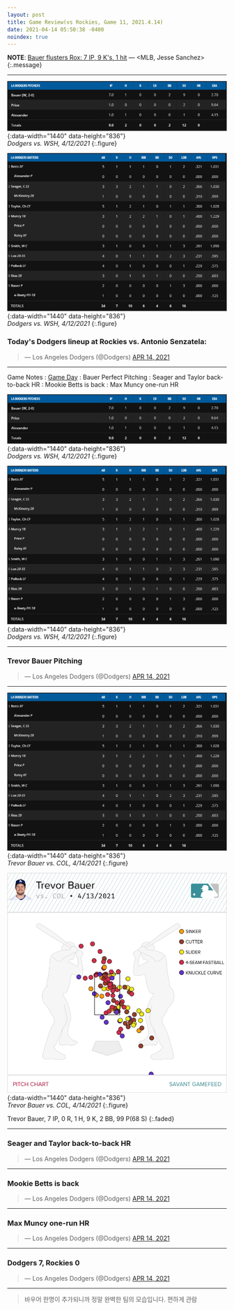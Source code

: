 ```yaml
---
layout: post
title: Game Review(vs Rockies, Game 11, 2021.4.14)
date: 2021-04-14 05:50:38 -0400
noindex: true
---
```


**NOTE**: [Bauer flusters Rox: 7 IP, 9 K's, 1 hit](https://www.mlb.com/dodgers/news/trevor-bauer-leads-dodgers-shutout-of-rockies) &mdash; <MLB, Jesse Sanchez>
{:.message}

---
![20210412b](/image/dodgers/20210414/20210414b.png){:data-width="1440" data-height="836"}   
*Dodgers vs. WSH, 4/12/2021*
{:.figure}

![20210412a](/image/dodgers/20210414/20210414a.png){:data-width="1440" data-height="836"}   
*Dodgers vs. WSH, 4/12/2021*
{:.figure}

### Today's Dodgers lineup at Rockies vs. Antonio Senzatela:
<script async src="//platform.twitter.com/widgets.js" charset="utf-8"></script>
<blockquote class="twitter-tweet" data-lang="en">
  &mdash; Los Angeles Dodgers (@Dodgers)
  <a href="https://twitter.com/Dodgers/status/1382097927716306945">APR 14, 2021</a>
</blockquote>

---

Game Notes
: [Game Day](https://www.mlb.com/gameday/rockies-vs-dodgers/2021/04/13/632212#game_state=final,game_tab=box,game=632212)
: Bauer Perfect Pitching
: Seager and Taylor back-to-back HR
: Mookie Betts is back
: Max Muncy one-run HR

![20210412b](/image/dodgers/20210414/20210414b.png){:data-width="1440" data-height="836"}   
*Dodgers vs. WSH, 4/12/2021*
{:.figure}

![20210412a](/image/dodgers/20210414/20210414a.png){:data-width="1440" data-height="836"}   
*Dodgers vs. WSH, 4/12/2021*
{:.figure}

---

### Trevor Bauer Pitching
<script async src="//platform.twitter.com/widgets.js" charset="utf-8"></script>
<blockquote class="twitter-tweet" data-lang="en">
  &mdash; Los Angeles Dodgers (@Dodgers)
  <a href="https://twitter.com/Dodgers/status/1382215041089372160">APR 14, 2021</a>
</blockquote>

---

![Trevor Bauer](/image/dodgers/20210414/20210414a.png){:data-width="1440" data-height="836"}   
*Trevor Bauer vs. COL, 4/14/2021*
{:.figure}

![Trevor Bauer](/image/dodgers/20210414/4fd1d2c2-262a-4054-8058-32f6be995936.png){:data-width="1440" data-height="836"}   
*Trevor Bauer vs. COL, 4/14/2021*
{:.figure}

Trevor Bauer, 7 IP, 0 R, 1 H, 9 K, 2 BB, 99 P(68 S)
{:.faded}

---

### Seager and Taylor back-to-back HR
<script async src="//platform.twitter.com/widgets.js" charset="utf-8"></script>
<blockquote class="twitter-tweet" data-lang="en">
  &mdash; Los Angeles Dodgers (@Dodgers)
  <a href="https://twitter.com/Dodgers/status/1382168666108698628">APR 14, 2021</a>
</blockquote>

---

### Mookie Betts is back
<script async src="//platform.twitter.com/widgets.js" charset="utf-8"></script>
<blockquote class="twitter-tweet" data-lang="en">
  &mdash; Los Angeles Dodgers (@Dodgers)
  <a href="https://twitter.com/Dodgers/status/1382185698711666689">APR 14, 2021</a>
</blockquote>

---

### Max Muncy one-run HR
<script async src="//platform.twitter.com/widgets.js" charset="utf-8"></script>
<blockquote class="twitter-tweet" data-lang="en">
  &mdash; Los Angeles Dodgers (@Dodgers)
  <a href="https://twitter.com/Dodgers/status/1382196508884230144">APR 14, 2021</a>
</blockquote>

---

### Dodgers 7, Rockies 0
<script async src="//platform.twitter.com/widgets.js" charset="utf-8"></script>
<blockquote class="twitter-tweet" data-lang="en">
  &mdash; Los Angeles Dodgers (@Dodgers)
  <a href="https://twitter.com/Dodgers/status/1382203057845325827">APR 14, 2021</a>
</blockquote>

---

> 바우어 한명이 추가되니까 정말 완벽한 팀의 모습입니다. 편하게 관람
